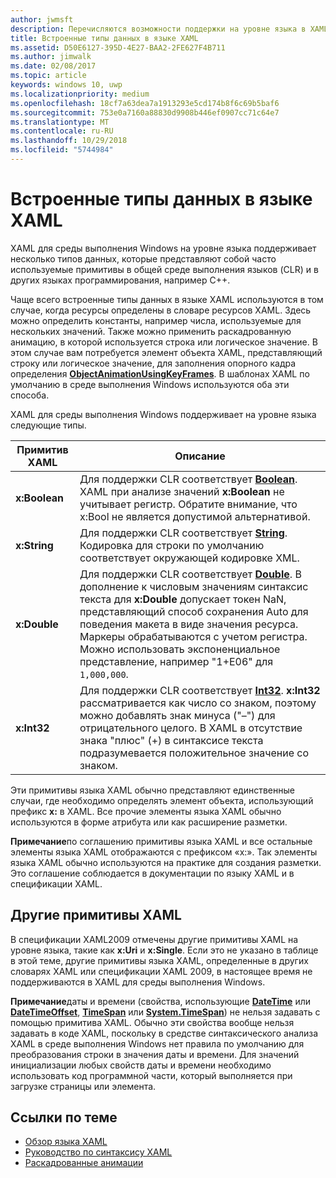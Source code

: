 ```yaml
---
author: jwmsft
description: Перечисляются возможности поддержки на уровне языка в XAML для среды выполнения Windows для определенных типов данных в среде CLR и в других языках программирования, таких как C++.
title: Встроенные типы данных в языке XAML
ms.assetid: D50E6127-395D-4E27-BAA2-2FE627F4B711
ms.author: jimwalk
ms.date: 02/08/2017
ms.topic: article
keywords: windows 10, uwp
ms.localizationpriority: medium
ms.openlocfilehash: 18cf7a63dea7a1913293e5cd174b8f6c69b5baf6
ms.sourcegitcommit: 753e0a7160a88830d9908b446ef0907cc71c64e7
ms.translationtype: MT
ms.contentlocale: ru-RU
ms.lasthandoff: 10/29/2018
ms.locfileid: "5744984"
---
```

# <a name="xaml-intrinsic-data-types"></a>Встроенные типы данных в языке XAML


XAML для среды выполнения Windows на уровне языка поддерживает несколько типов данных, которые представляют собой часто используемые примитивы в общей среде выполнения языков (CLR) и в других языках программирования, например C++.

Чаще всего встроенные типы данных в языке XAML используются в том случае, когда ресурсы определены в словаре ресурсов XAML. Здесь можно определить константы, например числа, используемые для нескольких значений. Также можно применить раскадрованную анимацию, в которой используется строка или логическое значение. В этом случае вам потребуется элемент объекта XAML, представляющий строку или логическое значение, для заполнения опорного кадра определения [**ObjectAnimationUsingKeyFrames**](https://msdn.microsoft.com/library/windows/apps/br210320). В шаблонах XAML по умолчанию в среде выполнения Windows используются оба эти способа.

XAML для среды выполнения Windows поддерживает на уровне языка следующие типы.

| Примитив XAML | Описание |
|-------|-------------|
| **x:Boolean**  | Для поддержки CLR соответствует [**Boolean**](https://msdn.microsoft.com/library/windows/apps/xaml/system.boolean.aspx). XAML при анализе значений **x:Boolean** не учитывает регистр. Обратите внимание, что x:Bool не является допустимой альтернативой. |
| **x:String**   | Для поддержки CLR соответствует [**String**](https://msdn.microsoft.com/library/windows/apps/xaml/system.string.aspx). Кодировка для строки по умолчанию соответствует окружающей кодировке XML. |
| **x:Double**   | Для поддержки CLR соответствует [**Double**](https://msdn.microsoft.com/library/windows/apps/xaml/system.double.aspx). В дополнение к числовым значениям синтаксис текста для **x:Double** допускает токен NaN, представляющий способ сохранения Auto для поведения макета в виде значения ресурса. Маркеры обрабатываются с учетом регистра. Можно использовать экспоненциальное представление, например "1+E06" для `1,000,000`. |
| **x:Int32**    | Для поддержки CLR соответствует [**Int32**](https://msdn.microsoft.com/library/windows/apps/xaml/system.int32.aspx). **x:Int32** рассматривается как число со знаком, поэтому можно добавлять знак минуса ("–") для отрицательного целого. В XAML в отсутствие знака "плюс" (+) в синтаксисе текста подразумевается положительное значение со знаком. |

Эти примитивы языка XAML обычно представляют единственные случаи, где необходимо определять элемент объекта, использующий префикс **x:** в XAML. Все прочие элементы языка XAML обычно используются в форме атрибута или как расширение разметки.

**Примечание**по соглашению примитивы языка XAML и все остальные элементы языка XAML отображаются с префиксом «x:». Так элементы языка XAML обычно используются на практике для создания разметки. Это соглашение соблюдается в документации по языку XAML и в спецификации XAML.

## <a name="other-xaml-primitives"></a>Другие примитивы XAML

В спецификации XAML2009 отмечены другие примитивы XAML на уровне языка, такие как **x:Uri** и **x:Single**. Если это не указано в таблице в этой теме, другие примитивы языка XAML, определенные в других словарях XAML или спецификации XAML 2009, в настоящее время не поддерживаются в XAML для среды выполнения Windows.

**Примечание**даты и времени (свойства, использующие [**DateTime**](https://msdn.microsoft.com/library/windows/apps/br206576) или [**DateTimeOffset**](https://msdn.microsoft.com/library/windows/apps/xaml/system.datetimeoffset.aspx), [**TimeSpan**](https://msdn.microsoft.com/library/windows/apps/br225996) или [**System.TimeSpan**](https://msdn.microsoft.com/library/windows/apps/xaml/system.timespan.aspx)) не нельзя задавать с помощью примитива XAML. Обычно эти свойства вообще нельзя задавать в коде XAML, поскольку в средстве синтаксического анализа XAML в среде выполнения Windows нет правила по умолчанию для преобразования строки в значения даты и времени. Для значений инициализации любых свойств даты и времени необходимо использовать код программной части, который выполняется при загрузке страницы или элемента.

## <a name="related-topics"></a>Ссылки по теме

* [Обзор языка XAML](xaml-overview.md)
* [Руководство по синтаксису XAML](xaml-syntax-guide.md)
* [Раскадрованные анимации](https://msdn.microsoft.com/library/windows/apps/mt187354)
 

